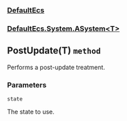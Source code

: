 ### [DefaultEcs](./DefaultEcs.md 'DefaultEcs')
### [DefaultEcs.System.ASystem&lt;T&gt;](./DefaultEcs-System-ASystem-T-.md 'DefaultEcs.System.ASystem&lt;T&gt;')
## PostUpdate(T) `method`
Performs a post-update treatment.
### Parameters

<a name='DefaultEcs-System-ASystem-T--PostUpdate(T)-state'></a>
`state`

The state to use.
